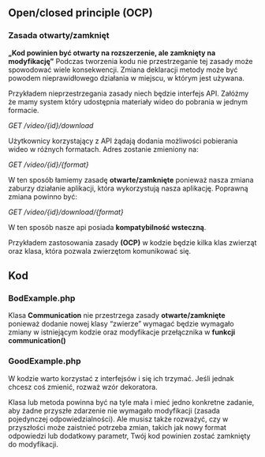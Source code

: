 ## Open/closed principle (OCP)
### Zasada otwarty/zamknięt

**„Kod powinien być otwarty na rozszerzenie, ale zamknięty na modyfikację”**
Podczas tworzenia kodu nie przestrzeganie tej zasady może spowodować wiele konsekwencji. Zmiana deklaracji metody może być powodem nieprawidłowego działania w miejscu, w którym jest używana.

Przykładem nieprzestrzegania zasady niech będzie interfejs API. Załóżmy że mamy system który udostępnia materiały wideo do pobrania w jednym formacie.

*GET /video/{id}/download*

Użytkownicy korzystający z API żądają dodania możliwości pobierania wideo w różnych formatach. Adres zostanie zmieniony na:

*GET /video/{id}/{format}*

W ten sposób łamiemy zasadę **otwarte/zamknięte** ponieważ nasza zmiana zaburzy działanie aplikacji, która wykorzystują nasza aplikację. Poprawną zmiana powinno być:

*GET /video/{id}/download/{format}*

W ten sposób nasze api posiada **kompatybilność wsteczną**.

Przykładem zastosowania zasady **(OCP)** w kodzie będzie kilka klas zwierząt oraz klasa, która pozwala zwierzętom komunikować się.

## Kod
### BodExample.php

Klasa **Communication** nie przestrzega zasady **otwarte/zamknięte** ponieważ dodanie nowej klasy “zwierze” wymagać będzie wymagało zmiany w istniejącym kodzie oraz modyfikacje przełącznika w **funkcji communication()**

### GoodExample.php

W kodzie warto korzystać z interfejsów i się ich trzymać. Jeśli jednak chcesz coś zmienić, rozważ wzór dekoratora.

Klasa lub metoda powinna być na tyle mała i mieć jedno konkretne zadanie, aby żadne przyszłe zdarzenie nie wymagało modyfikacji (zasada pojedynczej odpowiedzialności). Ale musisz także rozważyć, czy w przyszłości może zaistnieć potrzeba zmian, takich jak nowy format odpowiedzi lub dodatkowy parametr, Twój kod powinien zostać zamknięty do modyfikacji.